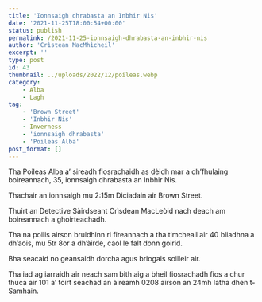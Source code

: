 ```yaml
---
title: 'Ionnsaigh dhrabasta an Inbhir Nis'
date: '2021-11-25T18:00:54+00:00'
status: publish
permalink: /2021-11-25-ionnsaigh-dhrabasta-an-inbhir-nis
author: 'Crìstean MacMhìcheil'
excerpt: ''
type: post
id: 43
thumbnail: ../uploads/2022/12/poileas.webp
category:
    - Alba
    - Lagh
tag:
    - 'Brown Street'
    - 'Inbhir Nis'
    - Inverness
    - 'ionnsaigh dhrabasta'
    - 'Poileas Alba'
post_format: []
---
```

Tha Poileas Alba a’ sireadh fiosrachaidh as dèidh mar a dh’fhulaing boireannach, 35, ionnsaigh dhrabasta an Inbhir Nis.

Thachair an ionnsaigh mu 2:15m Diciadain air Brown Street.

Thuirt an Detective Sàirdseant Crìsdean MacLeòid nach deach am boireannach a ghoirteachadh.

Tha na poilis airson bruidhinn ri fireannach a tha timcheall air 40 bliadhna a dh’aois, mu 5tr 8or a dh’àirde, caol le falt donn goirid.

Bha seacaid no geansaidh dorcha agus briogais soilleir air.

Tha iad ag iarraidh air neach sam bith aig a bheil fiosrachadh fios a chur thuca air 101 a’ toirt seachad an àireamh 0208 airson an 24mh latha dhen t-Samhain.